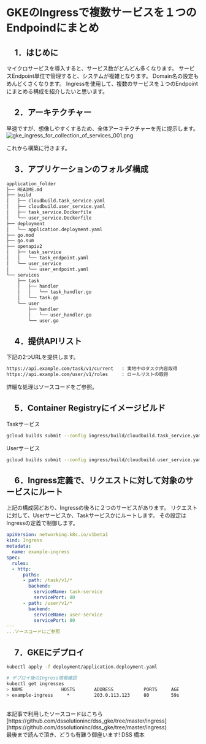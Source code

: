 # GKEのIngressで複数サービスを１つのEndpoindにまとめ

## 　1．はじめに
マイクロサービスを導入すると、サービス数がどんどん多くなります。
サービスEndpoint単位で管理すると、システムが複雑となります。
Domain名の設定もめんどくさくなります。
Ingressを使用して、複数のサービスを１つのEndpointにまとめる構成を紹介したいと思います。


## 　2．アーキテクチャー
早速ですが、想像しやすくするため、全体アーキテクチャーを先に提示します。
![gke_ingress_for_collection_of_services_001.png](https://www.devsamurai.com/wp-content/uploads/2020/08/gke_ingress_for_collection_of_services_001.png)


これから構築に行きます。

## 　3．アプリケーションのフォルダ構成

```sh
application_folder
├── README.md
├── build
│   ├── cloudbuild.task_service.yaml
│   ├── cloudbuild.user_service.yaml
│   ├── task_service.Dockerfile
│   └── user_service.Dockerfile
├── deployment
│   └── application.deployment.yaml
├── go.mod
├── go.sum
├── openapiv2
│   ├── task_service
│   │   └── task_endpoint.yaml
│   └── user_service
│       └── user_endpoint.yaml
└── services
    ├── task
    │   ├── handler
    │   │   └── task_handler.go
    │   └── task.go
    └── user
        ├── handler
        │   └── user_handler.go
        └── user.go
```

## 　4．提供APIリスト
下記の2つURLを提供します。

```sh
https://api.example.com/task/v1/current   : 実地中のタスク内容取得
https://api.example.com/user/v1/roles     : ロールリストの取得
```

詳細な処理はソースコードをご参照。


## 　5．Container Registryにイメージビルド

Taskサービス

```sh
gcloud builds submit --config ingress/build/cloudbuild.task_service.yaml
```

Userサービス

```sh
gcloud builds submit --config ingress/build/cloudbuild.user_service.yaml
```


## 　6．Ingress定義で、リクエストに対して対象のサービスにルート
上記の構成図どおり、Ingressの後ろに２つのサービスがあります。
リクエストに対して、Userサービスか、Taskサービスかにルートします。
その設定はIngressの定義で制御します。

```yaml:application.deployment.yaml
apiVersion: networking.k8s.io/v1beta1
kind: Ingress
metadata:
  name: example-ingress
spec:
  rules:
  - http:
      paths:
      - path: /task/v1/*
        backend:
          serviceName: task-service
          servicePort: 80
      - path: /user/v1/*
        backend:
          serviceName: user-service
          servicePort: 80
---
...ソースコードにご参照
```

## 　7．GKEにデプロイ

```sh
kubectl apply -f deployment/application.deployment.yaml

# デプロイ後のIngress情報確認
kubectl get ingresses
> NAME              HOSTS       ADDRESS           PORTS     AGE
> example-ingress     *         203.0.113.123     80        59s
```


<br>  
本記事で利用したソースコードはこちら
[https://github.com/dssolutioninc/dss_gke/tree/master/ingress](https://github.com/dssolutioninc/dss_gke/tree/master/ingress)

<br> 
最後まで読んで頂き、どうも有難う御座います!
DSS 橋本